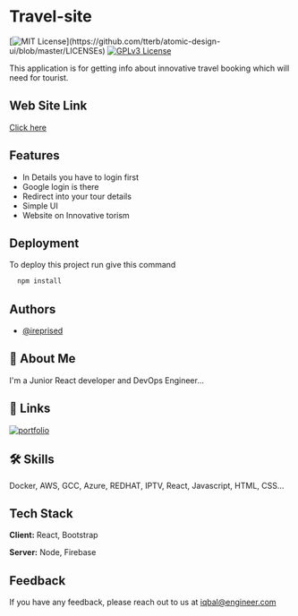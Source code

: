 # Travel-site

[![MIT License](https://img.shields.io/apm/l/atomic-design-ui.svg?)](https://github.com/tterb/atomic-design-ui/blob/master/LICENSEs)
[![GPLv3 License](https://img.shields.io/badge/License-GPL%20v3-yellow.svg)](https://opensource.org/licenses/)

This application is for getting info about innovative travel booking which will need for tourist.

## Web Site Link

[Click here](https://client-node-mongo-assign-11.web.app/home)

## Features

- In Details you have to login first
- Google login is there
- Redirect into your tour details
- Simple UI
- Website on Innovative torism

## Deployment

To deploy this project run give this command

```bash
  npm install
```

## Authors

- [@ireprised](https://github.com/ireprised)

## 🚀 About Me

I'm a Junior React developer and DevOps Engineer...

## 🔗 Links

[![portfolio](https://img.shields.io/badge/my_portfolio-000?style=for-the-badge&logo=ko-fi&logoColor=white)](https://github.com/ireprised)

## 🛠 Skills

Docker, AWS, GCC, Azure, REDHAT, IPTV, React, Javascript, HTML, CSS...

## Tech Stack

**Client:** React, Bootstrap

**Server:** Node, Firebase

## Feedback

If you have any feedback, please reach out to us at iqbal@engineer.com
